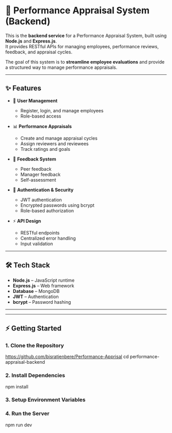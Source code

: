 # 🚀 Performance Appraisal System (Backend)

This is the **backend service** for a Performance Appraisal System, built using **Node.js** and **Express.js**.  
It provides RESTful APIs for managing employees, performance reviews, feedback, and appraisal cycles.  

The goal of this system is to **streamline employee evaluations** and provide a structured way to manage performance appraisals.

---

## ✨ Features

- 👤 **User Management**
  - Register, login, and manage employees
  - Role-based access 

- 📊 **Performance Appraisals**
  - Create and manage appraisal cycles
  - Assign reviewers and reviewees
  - Track ratings and goals

- 📝 **Feedback System**
  - Peer feedback
  - Manager feedback
  - Self-assessment

- 🔐 **Authentication & Security**
  - JWT authentication
  - Encrypted passwords using bcrypt
  - Role-based authorization

- ⚡ **API Design**
  - RESTful endpoints
  - Centralized error handling
  - Input validation

---

## 🛠️ Tech Stack

- **Node.js** – JavaScript runtime  
- **Express.js** – Web framework  
- **Database** – MongoDB   
- **JWT** – Authentication  
- **bcrypt** – Password hashing  

---


---

## ⚡ Getting Started
### 1. Clone the Repository
https://github.com/bisratjenbere/Performance-Apprisal
cd performance-appraisal-backend
### 2. Install Dependencies
 npm install
### 3. Setup Environment Variables
### 4. Run the Server
npm run dev




